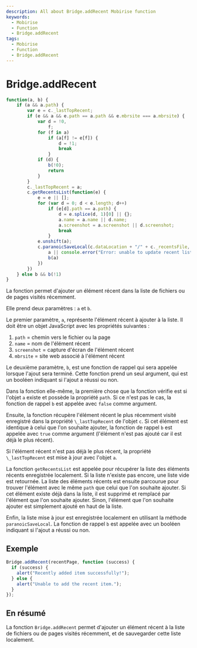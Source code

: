 ```yaml
---
description: All about Bridge.addRecent Mobirise function
keywords:
  - Mobirise
  - Function
  - Bridge.addRecent
tags:
  - Mobirise
  - Function
  - Bridge.addRecent
---
```


# Bridge.addRecent

```js
function(a, b) {
	if (a && a.path) {
		var e = c._lastTopRecent;
		if (e && a && e.path == a.path && e.mbrsite === a.mbrsite) {
			var d = !0,
				f;
			for (f in a)
				if (a[f] != e[f]) {
					d = !1;
					break
				}
			if (d) {
				b(!0);
				return
			}
		}
		c._lastTopRecent = a;
		c.getRecentsList(function(e) {
			e = e || [];
			for (var d = 0; d < e.length; d++)
				if (e[d].path == a.path) {
					d = e.splice(d, 1)[0] || {};
					a.name = a.name || d.name;
					a.screenshot = a.screenshot || d.screenshot;
					break
				}
			e.unshift(a);
			c.paranoicSaveLocal(c.dataLocation + "/" + c._recentsFile, JSON.stringify(e), function(a) {
				a || console.error("Error: unable to update recent list");
				b(a)
			})
		})
	} else b && b(!1)
}
```

La fonction permet d'ajouter un élément récent dans la liste de fichiers ou de pages visités récemment.

Elle prend deux paramètres : `a` et `b`.

Le premier paramètre, `a`, représente l'élément récent à ajouter à la liste. Il doit être un objet JavaScript avec les propriétés suivantes :<br/>

1. `path` = chemin vers le fichier ou la page
2. `name` = nom de l'élément récent
3. `screenshot` = capture d'écran de l'élément récent
4. `mbrsite` = site web associé à l'élément récent

Le deuxième paramètre, `b`, est une fonction de rappel qui sera appelée lorsque l'ajout sera terminé. Cette fonction prend un seul argument, qui est un booléen indiquant si l'ajout a réussi ou non.

Dans la fonction elle-même, la première chose que la fonction vérifie est si l'objet `a` existe et possède la propriété `path`. Si ce n'est pas le cas, la fonction de rappel `b` est appelée avec `false` comme argument.

Ensuite, la fonction récupère l'élément récent le plus récemment visité enregistré dans la propriété `\_lastTopRecent` de l'objet `c`. Si cet élément est identique à celui que l'on souhaite ajouter, la fonction de rappel `b` est appelée avec `true` comme argument (l'élément n'est pas ajouté car il est déjà le plus récent).

Si l'élément récent n'est pas déjà le plus récent, la propriété `\_lastTopRecent` est mise à jour avec l'objet `a`.

La fonction `getRecentsList` est appelée pour récupérer la liste des éléments récents enregistrée localement. Si la liste n'existe pas encore, une liste vide est retournée. La liste des éléments récents est ensuite parcourue pour trouver l'élément avec le même `path` que celui que l'on souhaite ajouter. Si cet élément existe déjà dans la liste, il est supprimé et remplacé par l'élément que l'on souhaite ajouter. Sinon, l'élément que l'on souhaite ajouter est simplement ajouté en haut de la liste.

Enfin, la liste mise à jour est enregistrée localement en utilisant la méthode `paranoicSaveLocal`. La fonction de rappel `b` est appelée avec un booléen indiquant si l'ajout a réussi ou non.

## Exemple

```js
Bridge.addRecent(recentPage, function (success) {
  if (success) {
    alert("Recently added item successfully!");
  } else {
    alert("Unable to add the recent item.");
  }
});
```

## En résumé

La fonction `Bridge.addRecent` permet d'ajouter un élément récent à la liste de fichiers ou de pages visités récemment, et de sauvegarder cette liste localement.
